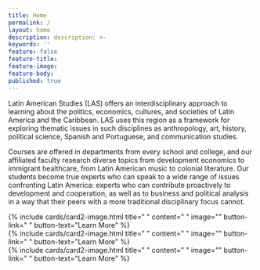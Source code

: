 ```yaml
---
title: Home
permalink: /
layout: home
description: description: >-
keywords: ''
feature: false
feature-title: 
feature-image: 
feature-body: 
published: true  
---
```

Latin American Studies (LAS) offers an interdisciplinary approach to learning about the politics, economics, cultures, and societies of Latin America and the Caribbean. LAS uses this region as a framework for exploring thematic issues in such disciplines as anthropology, art, history, political science, Spanish and Portuguese, and communication studies.

Courses are offered in departments from every school and college, and our affiliated faculty research diverse topics from development economics to immigrant healthcare, from Latin American music to colonial literature. Our students become true experts who can speak to a wide range of issues confronting Latin America: experts who can contribute proactively to development and cooperation, as well as to business and political analysis in a way that their peers with a more traditional disciplinary focus cannot.

<div class="row row-wide">
  <div class="col m12 l4">{% include cards/card2-image.html 
    title=" " 
    content=" " 
    image="" 
    button-link=" " 
    button-text="Learn More" %}
  </div>
  <div class="row row-wide">
    <div class="col m12 l4">{% include cards/card2-image.html 
      title=" " 
      content=" " 
      image="" 
      button-link=" " 
      button-text="Learn More" %}
    </div>
    <div class="row row-wide">
      <div class="col m12 l4">{% include cards/card2-image.html 
        title=" " 
        content=" " 
        image="" 
        button-link=" " 
        button-text="Learn More" %}
      </div>
</div>
